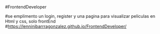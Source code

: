 #FrontendDeveloper

#se emplimento un login, register y una pagina para visualizar peliculas en Html y css, solo frontEnd
#https://lenninibarrragonzalez.github.io/FrontendDeveloper/


